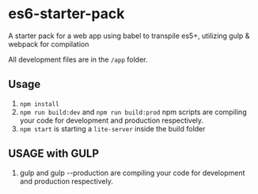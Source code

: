 # es6-starter-pack

A starter pack for a web app using babel to transpile es5+, utilizing gulp &amp; webpack for compilation

All development files are in the `/app` folder.

## Usage

1. `npm install`
2. `npm run build:dev` and `npm run build:prod` npm scripts are compiling your code for development and production respectively.
3. `npm start` is starting a `lite-server` inside the build folder

## USAGE with GULP

1. gulp and gulp --production are compiling your code for development and production respectively.
